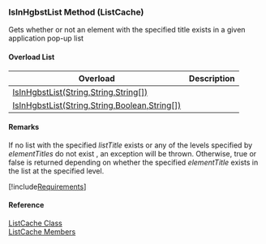 ﻿### IsInHgbstList Method (ListCache)

Gets whether or not an element with the specified title exists in a given application pop-up list

#### Overload List

| Overload | Description |
| --- | --- |
| [IsInHgbstList(String,String,String\[\])](fcSDK~FChoice.Foundation.Clarify.ListCache~IsInHgbstList(String,String,String[]).md) |   |
| [IsInHgbstList(String,String,Boolean,String\[\])](fcSDK~FChoice.Foundation.Clarify.ListCache~IsInHgbstList(String,String,Boolean,String[]).md) |   |

#### Remarks

If no list with the specified _listTitle_ exists or any of the levels specified by _elementTitles_ do not exist , an exception will be thrown. Otherwise, true or false is returned depending on whether the specified _elementTitle_ exists in the list at the specified level.

[!include[Requirements](../partials/requirements.md)]



#### Reference

[ListCache Class](fcSDK~FChoice.Foundation.Clarify.ListCache.md)  
[ListCache Members](fcSDK~FChoice.Foundation.Clarify.ListCache_members.md)